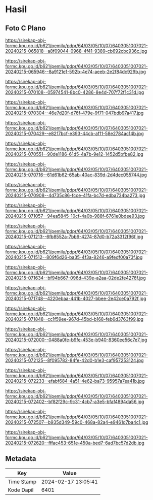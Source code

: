 # Hasil

## Foto C Plano

https://sirekap-obj-formc.kpu.go.id/b621/pemilu/pdpr/64/03/05/10/07/6403051007021-20240215-065818--a8f09044-0968-4f41-9389-cb692cbc936c.jpg

https://sirekap-obj-formc.kpu.go.id/b621/pemilu/pdpr/64/03/05/10/07/6403051007021-20240215-065946--8a9121e1-592b-4e74-aeeb-2e2f84dc929b.jpg

https://sirekap-obj-formc.kpu.go.id/b621/pemilu/pdpr/64/03/05/10/07/6403051007021-20240215-070108--05974541-8bc0-4286-8e4d-707f72f1c31d.jpg

https://sirekap-obj-formc.kpu.go.id/b621/pemilu/pdpr/64/03/05/10/07/6403051007021-20240215-070304--46e7d20f-d76f-479e-9f71-047bdb97a417.jpg

https://sirekap-obj-formc.kpu.go.id/b621/pemilu/pdpr/64/03/05/10/07/6403051007021-20240215-070429--e8217bcf-e393-44cb-af11-58e2784ac14b.jpg

https://sirekap-obj-formc.kpu.go.id/b621/pemilu/pdpr/64/03/05/10/07/6403051007021-20240215-070551--90de1186-61d5-4a7b-9e12-1452d5bfbe82.jpg

https://sirekap-obj-formc.kpu.go.id/b621/pemilu/pdpr/64/03/05/10/07/6403051007021-20240215-070716--61d61b62-65ab-40ac-839d-2d4dec055744.jpg

https://sirekap-obj-formc.kpu.go.id/b621/pemilu/pdpr/64/03/05/10/07/6403051007021-20240215-070908--4d735c86-fcce-41fa-bc7d-edba734ba273.jpg

https://sirekap-obj-formc.kpu.go.id/b621/pemilu/pdpr/64/03/05/10/07/6403051007021-20240215-071057--94ea5845-10cf-4a0b-988f-6761e0bdee93.jpg

https://sirekap-obj-formc.kpu.go.id/b621/pemilu/pdpr/64/03/05/10/07/6403051007021-20240215-071213--6fb8552a-7bb6-4274-87d0-b72a3312f96f.jpg

https://sirekap-obj-formc.kpu.go.id/b621/pemilu/pdpr/64/03/05/10/07/6403051007021-20240215-071512--809f6d26-ba35-4f3a-8246-a9fedf00a73f.jpg

https://sirekap-obj-formc.kpu.go.id/b621/pemilu/pdpr/64/03/05/10/07/6403051007021-20240215-071634--bf94b667-096d-439e-a2aa-02de2fe4276f.jpg

https://sirekap-obj-formc.kpu.go.id/b621/pemilu/pdpr/64/03/05/10/07/6403051007021-20240215-071748--4220ebaa-441b-4027-bbee-2e42ce0a792f.jpg

https://sirekap-obj-formc.kpu.go.id/b621/pemilu/pdpr/64/03/05/10/07/6403051007021-20240215-071848--cc1f59ee-967d-45bd-b168-feb6d3763f99.jpg

https://sirekap-obj-formc.kpu.go.id/b621/pemilu/pdpr/64/03/05/10/07/6403051007021-20240215-072000--0488a0fe-b9fe-453e-b940-8360ee56c7e7.jpg

https://sirekap-obj-formc.kpu.go.id/b621/pemilu/pdpr/64/03/05/10/07/6403051007021-20240215-072125--8f095782-84fe-42d0-b1e3-caf957253124.jpg

https://sirekap-obj-formc.kpu.go.id/b621/pemilu/pdpr/64/03/05/10/07/6403051007021-20240215-072233--efabf684-4a51-4e62-ba73-95957a7ea41b.jpg

https://sirekap-obj-formc.kpu.go.id/b621/pemilu/pdpr/64/03/05/10/07/6403051007021-20240215-072402--bf82f29c-9c31-4cb7-a3e5-bfaf4894da56.jpg

https://sirekap-obj-formc.kpu.go.id/b621/pemilu/pdpr/64/03/05/10/07/6403051007021-20240215-072507--b935d349-59c0-468a-82a4-e9461d7ba4c1.jpg

https://sirekap-obj-formc.kpu.go.id/b621/pemilu/pdpr/64/03/05/10/07/6403051007021-20240215-072620--fffac453-651e-450a-bed7-6ad7bc57d2db.jpg


## Metadata

| Key        | Value               |
| ---------- | ------------------- |
| Time Stamp | 2024-02-17 13:05:41 |
| Kode Dapil | 6401                |



